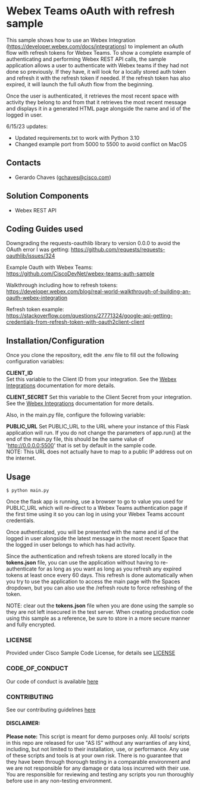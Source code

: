# Webex Teams oAuth with refresh sample

This sample shows how to use an Webex Integration (https://developer.webex.com/docs/integrations) to implement an oAuth flow with refresh tokens
for Webex Teams.
To show a complete example of authenticating and performing Webex REST API calls, the sample application allows a user to
authenticate with Webex teams if they had not done so previously. If they have, it will look for a locally stored auth token and refresh it with
the refresh token if needed. If the refresh token has also expired, it will launch the full oAuth flow from the beginning.

Once the user is authenticated, it retrieves the most recent space with activity they belong to and from that it retrieves
the most recent message and displays it in a generated HTML page alongside the name and id of the logged in user.

6/15/23 updates:

- Updated requirements.txt to work with Python 3.10
- Changed example port from 5000 to 5500 to avoid conflict on MacOS

## Contacts

- Gerardo Chaves (gchaves@cisco.com)

## Solution Components

- Webex REST API

## Coding Guides used

Downgrading the requests-oauthlib library to version 0.0.0 to avoid the OAuth error I was getting:
https://github.com/requests/requests-oauthlib/issues/324

Example Oauth with Webex Teams:
https://github.com/CiscoDevNet/webex-teams-auth-sample

Walkthrough including how to refresh tokens:
https://developer.webex.com/blog/real-world-walkthrough-of-building-an-oauth-webex-integration

Refresh token example:
https://stackoverflow.com/questions/27771324/google-api-getting-credentials-from-refresh-token-with-oauth2client-client

## Installation/Configuration

Once you clone the repository, edit the .env file to fill out the following configuration variables:

**CLIENT_ID**  
Set this variable to the Client ID from your integration. See the [Webex Integrations](https://developer.webex.com/docs/integrations) documentation for more details.

**CLIENT_SECRET**
Set this variable to the Client Secret from your integration. See the [Webex Integrations](https://developer.webex.com/docs/integrations) documentation for more details.

Also, in the main.py file, configure the following variable:

**PUBLIC_URL**
Set PUBLIC_URL to the URL where your instance of this Flask application will run. If you do not change the parameters
of app.run() at the end of the main.py file, this should be the same value of 'http://0.0.0.0:5500' that is set by default
in the sample code.  
NOTE: This URL does not actually have to map to a public IP address out on the internet.

## Usage

    $ python main.py

Once the flask app is running, use a browser to go to value you used for PUBLIC_URL which will re-direct to a Webex Teams
authentication page if the first time using it so you can log in using your Webex Teams account credentials.

Once authenticated, you will be presented with the name and id of the logged in user alongside the latest message in the most recent Space that the
logged in user belongs to which has had activity.

Since the authentication and refresh tokens are stored locally in the **tokens.json** file, you can use the application without having to
re-authenticate for as long as you want as long as you refresh any expired tokens at least once every 60 days. This refresh is done
automatically when you try to use the application to access the main page with the Spaces dropdown, but you can also use
the /refresh route to force refreshing of the token.

NOTE: clear out the **tokens.json** file when you are done using the sample so they are not left insecured in the test server.
When creating production code using this sample as a reference, be sure to store in a more secure manner and fully encrypted.

### LICENSE

Provided under Cisco Sample Code License, for details see [LICENSE](LICENSE.md)

### CODE_OF_CONDUCT

Our code of conduct is available [here](CODE_OF_CONDUCT.md)

### CONTRIBUTING

See our contributing guidelines [here](CONTRIBUTING.md)

#### DISCLAIMER:

<b>Please note:</b> This script is meant for demo purposes only. All tools/ scripts in this repo are released for use "AS IS" without any warranties of any kind, including, but not limited to their installation, use, or performance. Any use of these scripts and tools is at your own risk. There is no guarantee that they have been through thorough testing in a comparable environment and we are not responsible for any damage or data loss incurred with their use.
You are responsible for reviewing and testing any scripts you run thoroughly before use in any non-testing environment.
